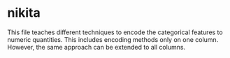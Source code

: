 # nikita

 This file teaches different techniques to encode the categorical features to numeric quantities. This includes encoding methods only on one column. However, the same approach can be extended to all columns.
